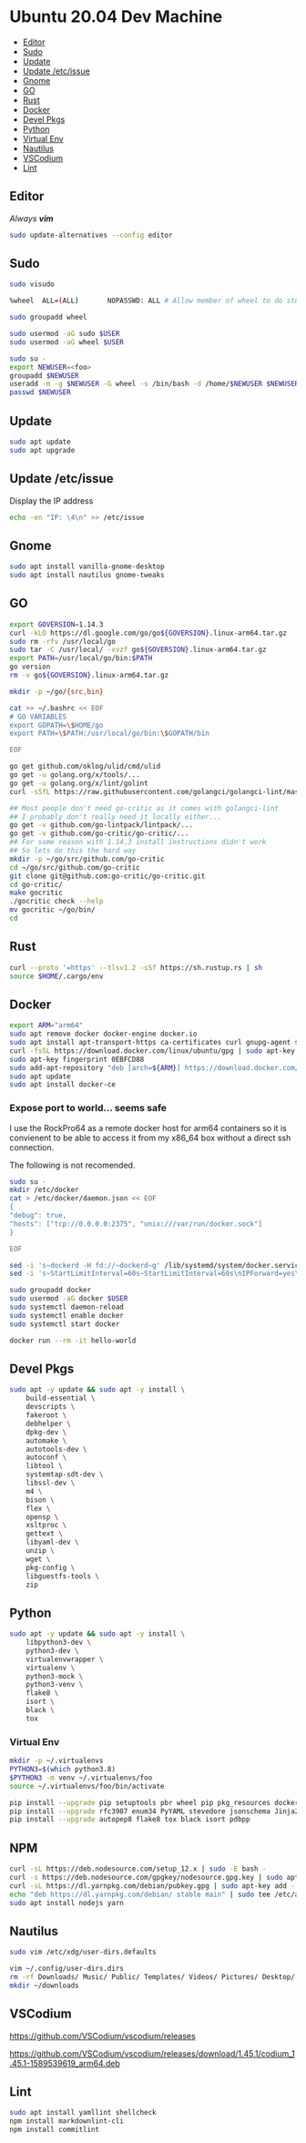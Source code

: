 # Ubuntu 20.04 Dev Machine

- [Editor](#Editor)
- [Sudo](#sudo)
- [Update](#update)
- [Update /etc/issue](#update-etcissue)
- [Gnome](#gnome)
- [GO](#go)
- [Rust](#rust)
- [Docker](#docker)
- [Devel Pkgs](#devel-pkgs)
- [Python](#python)
- [Virtual Env](#virtual-env)
- [Nautilus](#nautilus)
- [VSCodium](#vscodium)
- [Lint](#lint)

## Editor

_Always **vim**_

```bash
sudo update-alternatives --config editor
```

## Sudo

```bash
sudo visudo
```

```bash
%wheel  ALL=(ALL)       NOPASSWD: ALL # Allow member of wheel to do stupid things
```

```bash
sudo groupadd wheel
```

```bash
sudo usermod -aG sudo $USER
sudo usermod -aG wheel $USER
```

```bash
sudo su -
export NEWUSER=<foo>
groupadd $NEWUSER
useradd -m -g $NEWUSER -G wheel -s /bin/bash -d /home/$NEWUSER $NEWUSER
passwd $NEWUSER
```

## Update

```bash
sudo apt update
sudo apt upgrade
```

## Update /etc/issue

Display the IP address

```bash
echo -en "IP: \4\n" >> /etc/issue
```

## Gnome

```bash
sudo apt install vanilla-gnome-desktop
sudo apt install nautilus gnome-tweaks
```

## GO

```bash
export GOVERSION=1.14.3
curl -kLO https://dl.google.com/go/go${GOVERSION}.linux-arm64.tar.gz
sudo rm -rfv /usr/local/go
sudo tar -C /usr/local/ -xvzf go${GOVERSION}.linux-arm64.tar.gz
export PATH=/usr/local/go/bin:$PATH
go version
rm -v go${GOVERSION}.linux-arm64.tar.gz

mkdir -p ~/go/{src,bin}

cat >> ~/.bashrc << EOF
# GO VARIABLES
export GOPATH=\$HOME/go
export PATH=\$PATH:/usr/local/go/bin:\$GOPATH/bin

EOF

go get github.com/oklog/ulid/cmd/ulid
go get -u golang.org/x/tools/...
go get -u golang.org/x/lint/golint
curl -sSfL https://raw.githubusercontent.com/golangci/golangci-lint/master/install.sh | sh -s -- -b $(go env GOPATH)/bin v1.27.0

## Most people don't need go-critic as it comes with golangci-lint
## I probably don't really need it locally either...
go get -v github.com/go-lintpack/lintpack/...
go get -v github.com/go-critic/go-critic/...
## For some reason with 1.14.3 install instructions didn't work
## So lets do this the hard way
mkdir -p ~/go/src/github.com/go-critic
cd ~/go/src/github.com/go-critic
git clone git@github.com:go-critic/go-critic.git
cd go-critic/
make gocritic
./gocritic check --help
mv gocritic ~/go/bin/
cd
```

## Rust

```bash
curl --proto '=https' --tlsv1.2 -sSf https://sh.rustup.rs | sh
source $HOME/.cargo/env
```

## Docker

```bash
export ARM="arm64"
sudo apt remove docker docker-engine docker.io
sudo apt install apt-transport-https ca-certificates curl gnupg-agent software-properties-common
curl -fsSL https://download.docker.com/linux/ubuntu/gpg | sudo apt-key add -
sudo apt-key fingerprint 0EBFCD88
sudo add-apt-repository "deb [arch=${ARM}] https://download.docker.com/linux/ubuntu $(lsb_release -cs) edge"
sudo apt update
sudo apt install docker-ce
```

### Expose port to world... seems safe

I use the RockPro64 as a remote docker host for arm64 containers
so it is convienent to be able to access it from my x86_64 box
without a direct ssh connection.

The following is not recomended.

```bash
sudo su -
mkdir /etc/docker
cat > /etc/docker/daemon.json << EOF
{
"debug": true,
"hosts": ["tcp://0.0.0.0:2375", "unix:///var/run/docker.sock"]
}

EOF

sed -i 's~dockerd -H fd://~dockerd~g' /lib/systemd/system/docker.service
sed -i 's~StartLimitInterval=60s~StartLimitInterval=60s\nIPForward=yes\n~g' /lib/systemd/system/docker.service
```

```bash
sudo groupadd docker
sudo usermod -aG docker $USER
sudo systemctl daemon-reload
sudo systemctl enable docker
sudo systemctl start docker
```

```bash
docker run --rm -it hello-world
```

## Devel Pkgs

```bash
sudo apt -y update && sudo apt -y install \
    build-essential \
    devscripts \
    fakeroot \
    debhelper \
    dpkg-dev \
    automake \
    autotools-dev \
    autoconf \
    libtool \
    systemtap-sdt-dev \
    libssl-dev \
    m4 \
    bison \
    flex \
    opensp \
    xsltproc \
    gettext \
    libyaml-dev \
    unzip \
    wget \
    pkg-config \
    libguestfs-tools \
    zip

```

## Python

```bash
sudo apt -y update && sudo apt -y install \
    libpython3-dev \
    python3-dev \
    virtualenvwrapper \
    virtualenv \
    python3-mock \
    python3-venv \
    flake8 \
    isort \
    black \
    tox


```

### Virtual Env

```bash
mkdir -p ~/.virtualenvs
PYTHON3=$(which python3.8)
$PYTHON3 -m venv ~/.virtualenvs/foo
source ~/.virtualenvs/foo/bin/activate

pip install --upgrade pip setuptools pbr wheel pip pkg_resources docker
pip install --upgrade rfc3987 enum34 PyYAML stevedore jsonschema Jinja2
pip install --upgrade autopep8 flake8 tox black isort pdbpp
```

## NPM

```bash
curl -sL https://deb.nodesource.com/setup_12.x | sudo -E bash -
curl -s https://deb.nodesource.com/gpgkey/nodesource.gpg.key | sudo apt-key add -
curl -sL https://dl.yarnpkg.com/debian/pubkey.gpg | sudo apt-key add -
echo "deb https://dl.yarnpkg.com/debian/ stable main" | sudo tee /etc/apt/sources.list.d/yarn.list
sudo apt install nodejs yarn
```

## Nautilus

```bash
sudo vim /etc/xdg/user-dirs.defaults
```

```bash
vim ~/.config/user-dirs.dirs
rm -rf Downloads/ Music/ Public/ Templates/ Videos/ Pictures/ Desktop/ Documents/
mkdir ~/downloads
```

## VSCodium

<https://github.com/VSCodium/vscodium/releases>

<https://github.com/VSCodium/vscodium/releases/download/1.45.1/codium_1.45.1-1589539619_arm64.deb>

## Lint

```bash
sudo apt install yamllint shellcheck
npm install markdownlint-cli
npm install commitlint
```
